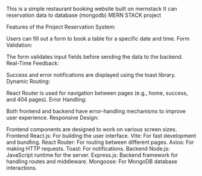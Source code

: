 This is a simple restaurant booking website built  on mernstack
It can reservation data to database (mongodb)
MERN STACK project

Features of the Project
Reservation System:

Users can fill out a form to book a table for a specific date and time.
Form Validation:

The form validates input fields before sending the data to the backend.
Real-Time Feedback:

Success and error notifications are displayed using the toast library.
Dynamic Routing:

React Router is used for navigation between pages (e.g., home, success, and 404 pages).
Error Handling:

Both frontend and backend have error-handling mechanisms to improve user experience.
Responsive Design:

Frontend components are designed to work on various screen sizes.
Frontend
React.js: For building the user interface.
Vite: For fast development and bundling.
React Router: For routing between different pages.
Axios: For making HTTP requests.
Toast: For notifications.
Backend
Node.js: JavaScript runtime for the server.
Express.js: Backend framework for handling routes and middleware.
Mongoose: For MongoDB database interactions.
 
